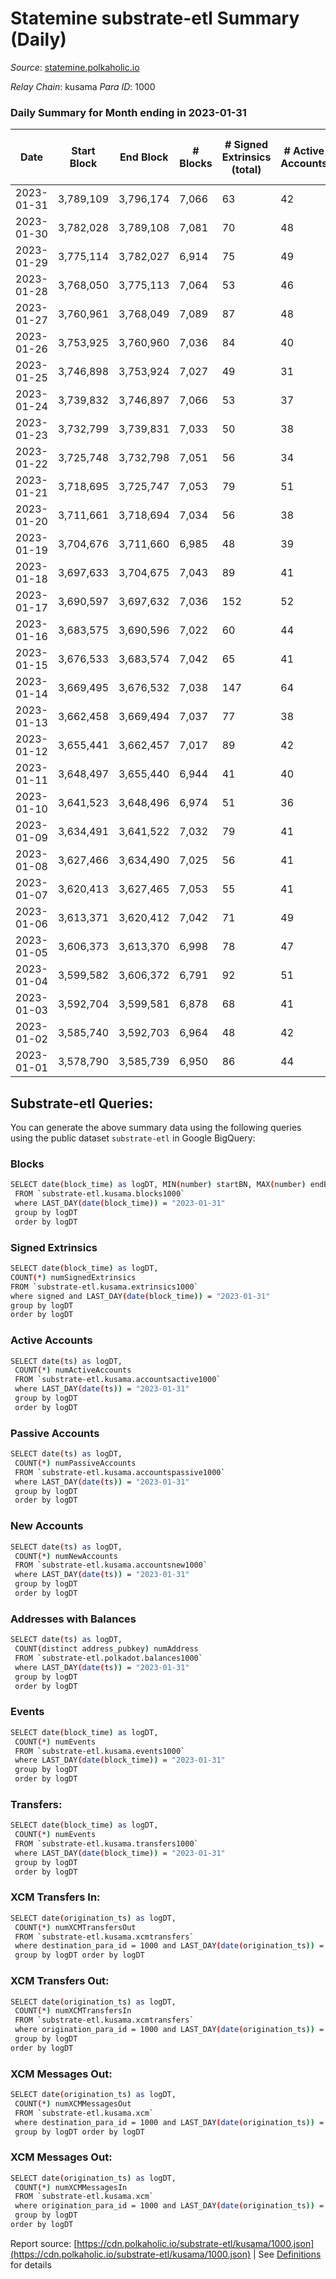 # Statemine substrate-etl Summary (Daily)

_Source_: [statemine.polkaholic.io](https://statemine.polkaholic.io)

*Relay Chain*: kusama
*Para ID*: 1000



### Daily Summary for Month ending in 2023-01-31


| Date | Start Block | End Block | # Blocks | # Signed Extrinsics (total) | # Active Accounts | # Passive | # New | # Addresses with Balances | # Events | # Transfers | # XCM Transfers In | # XCM Transfers Out | # XCM In | # XCM Out | Issues | 
| ---- | ----------- | --------- | -------- | --------------------------- | ----------------- | --------- | ----- | ------------------------- | -------- | ----------- | ------------------ | ------------------- | -------- | --------- | ------ |
| 2023-01-31 | 3,789,109 | 3,796,174 | 7,066 | 63 | 42 | 20 | 13 | 49,102 | 15,969 | 1,420 ($6.42) | 17 ($1,629.24) | 14 ($6,339.57) | 17 | 14 |  |
| 2023-01-30 | 3,782,028 | 3,789,108 | 7,081 | 70 | 48 | 23 | 12 | 49,090 | 16,225 | 1,530 ($76.25) | 27 ($4,876.86) | 12 ($4,876.18) | 27 | 12 |  |
| 2023-01-29 | 3,775,114 | 3,782,027 | 6,914 | 75 | 49 | 18 | 9 | 49,078 | 16,023 | 1,701 ($1.59) | 21 ($5,754.18) | 15 ($6,260.56) | 25 | 15 |  |
| 2023-01-28 | 3,768,050 | 3,775,113 | 7,064 | 53 | 46 | 17 | 8 | 49,069 | 15,614 | 1,145 ($94.49) | 10 ($2,579.18) | 15 ($8,403.63) | 13 | 15 |  |
| 2023-01-27 | 3,760,961 | 3,768,049 | 7,089 | 87 | 48 | 19 | 14 | 49,062 | 16,382 | 1,687 ($1.73) | 17 ($1,584.22) | 24 ($10,907.92) | 18 | 24 |  |
| 2023-01-26 | 3,753,925 | 3,760,960 | 7,036 | 84 | 40 | 21 | 12 | 49,048 | 16,236 | 1,573 ($110.13) | 30 ($6,072.12) | 18 ($3,038.72) | 30 | 18 |  |
| 2023-01-25 | 3,746,898 | 3,753,924 | 7,027 | 49 | 31 | 15 | 5 | 49,037 | 15,534 | 1,143 ($9.57) | 18 ($6,012.39) | 12 ($4,452.72) | 18 | 12 |  |
| 2023-01-24 | 3,739,832 | 3,746,897 | 7,066 | 53 | 37 | 16 | 9 | 49,032 | 15,666 | 1,192 ($46.24) | 14 ($3,870.24) | 15 ($6,214.99) | 14 | 15 |  |
| 2023-01-23 | 3,732,799 | 3,739,831 | 7,033 | 50 | 38 | 17 | 5 | 49,023 | 15,630 | 1,201 ($1.28) | 23 ($6,396.44) | 10 ($3,392.20) | 24 | 10 |  |
| 2023-01-22 | 3,725,748 | 3,732,798 | 7,051 | 56 | 34 | 14 | 11 | 49,018 | 15,756 | 1,248 ($2.62) | 26 ($4,829.83) | 10 ($1,792.17) | 26 | 10 |  |
| 2023-01-21 | 3,718,695 | 3,725,747 | 7,053 | 79 | 51 | 19 | 13 | 49,007 | 16,226 | 1,690 ($2.36) | 12 ($4,418.45) | 8 ($4,549.12) | 12 | 8 |  |
| 2023-01-20 | 3,711,661 | 3,718,694 | 7,034 | 56 | 38 | 20 | 12 | 48,994 | 15,704 | 1,261 ($1.15) | 20 ($4,500.73) | 19 ($10,350.93) | 19 | 20 |  |
| 2023-01-19 | 3,704,676 | 3,711,660 | 6,985 | 48 | 39 | 16 | 7 | 48,982 | 15,276 | 996 ($1.16) | 13 ($5,681.57) | 14 ($6,800.08) | 13 | 15 |  |
| 2023-01-18 | 3,697,633 | 3,704,675 | 7,043 | 89 | 41 | 23 | 10 | 48,976 | 16,518 | 1,764 ($79.68) | 34 ($9,844.94) | 35 ($37,184.05) | 37 | 35 |  |
| 2023-01-17 | 3,690,597 | 3,697,632 | 7,036 | 152 | 52 | 19 | 14 | 48,966 | 17,781 | 2,533 ($44.14) | 65 ($15,933.20) | 70 ($20,024.69) | 66 | 70 |  |
| 2023-01-16 | 3,683,575 | 3,690,596 | 7,022 | 60 | 44 | 50 | 23 | 48,952 | 15,865 | 1,378 ($61.03) | 10 ($2,108.40) | 12 ($2,311.66) | 12 | 12 |  |
| 2023-01-15 | 3,676,533 | 3,683,574 | 7,042 | 65 | 41 | 24 | 7 | 48,930 | 15,965 | 1,429 ($45.52) | 20 ($2,938.84) | 17 ($9,815.42) | 20 | 16 |  |
| 2023-01-14 | 3,669,495 | 3,676,532 | 7,038 | 147 | 64 | 32 | 26 | 48,923 | 18,052 | 3,021  | 41 ($7,838.60) | 31 ($12,805.32) | 39 | 24 |  |
| 2023-01-13 | 3,662,458 | 3,669,494 | 7,037 | 77 | 38 | 27 | 16 | 48,899 | 16,195 | 1,628 ($30.24) | 19 ($1,704.43) | 11 ($3,669.34) | 24 | 11 |  |
| 2023-01-12 | 3,655,441 | 3,662,457 | 7,017 | 89 | 42 | 21 | 19 | 48,883 | 16,347 | 1,771 ($1.58) | 16 ($432.01) | 13 ($2,863.19) | 30 | 13 |  |
| 2023-01-11 | 3,648,497 | 3,655,440 | 6,944 | 41 | 40 | 15 | 7 | 48,864 | 15,280 | 1,096 ($0.85) | 16 ($5,474.90) | 12 ($1,088.57) | 18 | 12 |  |
| 2023-01-10 | 3,641,523 | 3,648,496 | 6,974 | 51 | 36 | 20 | 10 | 48,857 | 15,626 | 1,216 ($2.81) | 27 ($2,823.02) | 19 ($6,265.02) | 39 | 21 |  |
| 2023-01-09 | 3,634,491 | 3,641,522 | 7,032 | 79 | 41 | 23 | 14 | 48,847 | 16,205 | 1,666 ($14.34) | 14 ($1,492.55) | 19 ($4,542.86) | 17 | 19 |  |
| 2023-01-08 | 3,627,466 | 3,634,490 | 7,025 | 56 | 41 | 18 | 14 | 48,833 | 15,600 | 1,197 ($4.47) | 15 ($1,693.23) | 7 ($2,553.87) | 16 | 7 |  |
| 2023-01-07 | 3,620,413 | 3,627,465 | 7,053 | 55 | 41 | 15 | 4 | 48,819 | 15,479 | 1,022 ($3.61) | 14 ($6,402.46) | 13 ($12,482.42) | 15 | 13 |  |
| 2023-01-06 | 3,613,371 | 3,620,412 | 7,042 | 71 | 49 | 18 | 14 | 48,816 | 16,173 | 1,535 ($0.83) | 28 ($2,848.25) | 20 ($2,639.50) | 35 | 20 |  |
| 2023-01-05 | 3,606,373 | 3,613,370 | 6,998 | 78 | 47 | 24 | 10 | 48,802 | 16,254 | 1,598 ($10.05) | 45 ($5,747.45) | 30 ($24,204.25) | 49 | 31 |  |
| 2023-01-04 | 3,599,582 | 3,606,372 | 6,791 | 92 | 51 | 15 | 14 | 48,793 | 15,991 | 1,653 ($11.03) | 38 ($21,747.96) | 41 ($19,389.47) | 54 | 43 |  |
| 2023-01-03 | 3,592,704 | 3,599,581 | 6,878 | 68 | 41 | 16 | 9 | 48,779 | 15,752 | 1,473 ($0.26) | 34 ($7,025.28) | 15 ($11,889.70) | 36 | 15 |  |
| 2023-01-02 | 3,585,740 | 3,592,703 | 6,964 | 48 | 42 | 16 | 8 | 48,772 | 15,617 | 1,206 ($0.15) | 35 ($34,782.42) | 21 ($9,305.83) | 42 | 21 |  |
| 2023-01-01 | 3,578,790 | 3,585,739 | 6,950 | 86 | 44 | 12 | 6 | 48,765 | 16,113 | 1,488 ($0.15) | 43 ($44,971.07) | 45 ($22,772.16) | 49 | 45 |  |

## Substrate-etl Queries:
You can generate the above summary data using the following queries using the public dataset `substrate-etl` in Google BigQuery:

### Blocks
```bash
SELECT date(block_time) as logDT, MIN(number) startBN, MAX(number) endBN, COUNT(*) numBlocks 
 FROM `substrate-etl.kusama.blocks1000`  
 where LAST_DAY(date(block_time)) = "2023-01-31" 
 group by logDT 
 order by logDT
```

### Signed Extrinsics
```bash
SELECT date(block_time) as logDT, 
COUNT(*) numSignedExtrinsics 
FROM `substrate-etl.kusama.extrinsics1000`  
where signed and LAST_DAY(date(block_time)) = "2023-01-31" 
group by logDT 
order by logDT
```

### Active Accounts
```bash
SELECT date(ts) as logDT, 
 COUNT(*) numActiveAccounts 
 FROM `substrate-etl.kusama.accountsactive1000` 
 where LAST_DAY(date(ts)) = "2023-01-31" 
 group by logDT 
 order by logDT
```

### Passive Accounts
```bash
SELECT date(ts) as logDT, 
 COUNT(*) numPassiveAccounts 
 FROM `substrate-etl.kusama.accountspassive1000` 
 where LAST_DAY(date(ts)) = "2023-01-31" 
 group by logDT 
 order by logDT
```

### New Accounts
```bash
SELECT date(ts) as logDT, 
 COUNT(*) numNewAccounts 
 FROM `substrate-etl.kusama.accountsnew1000` 
 where LAST_DAY(date(ts)) = "2023-01-31" 
 group by logDT
 order by logDT
```

### Addresses with Balances
```bash
SELECT date(ts) as logDT,
 COUNT(distinct address_pubkey) numAddress 
 FROM `substrate-etl.polkadot.balances1000` 
 where LAST_DAY(date(ts)) = "2023-01-31" 
 group by logDT 
 order by logDT
```

### Events
```bash
SELECT date(block_time) as logDT, 
 COUNT(*) numEvents 
 FROM `substrate-etl.kusama.events1000` 
 where LAST_DAY(date(block_time)) = "2023-01-31" 
 group by logDT 
 order by logDT
```

### Transfers:
```bash
SELECT date(block_time) as logDT, 
 COUNT(*) numEvents 
 FROM `substrate-etl.kusama.transfers1000` 
 where LAST_DAY(date(block_time)) = "2023-01-31" 
 group by logDT 
 order by logDT
```

### XCM Transfers In:
```bash
SELECT date(origination_ts) as logDT, 
 COUNT(*) numXCMTransfersOut 
 FROM `substrate-etl.kusama.xcmtransfers` 
 where destination_para_id = 1000 and LAST_DAY(date(origination_ts)) = "2023-01-31" 
 group by logDT order by logDT
```

### XCM Transfers Out:
```bash
SELECT date(origination_ts) as logDT, 
 COUNT(*) numXCMTransfersIn 
 FROM `substrate-etl.kusama.xcmtransfers` 
 where origination_para_id = 1000 and LAST_DAY(date(origination_ts)) = "2023-01-31" 
 group by logDT 
order by logDT
```

### XCM Messages Out:
```bash
SELECT date(origination_ts) as logDT, 
 COUNT(*) numXCMMessagesOut 
 FROM `substrate-etl.kusama.xcm` 
 where destination_para_id = 1000 and LAST_DAY(date(origination_ts)) = "2023-01-31" 
 group by logDT order by logDT
```

### XCM Messages Out:
```bash
SELECT date(origination_ts) as logDT, 
 COUNT(*) numXCMMessagesIn 
 FROM `substrate-etl.kusama.xcm` 
 where origination_para_id = 1000 and LAST_DAY(date(origination_ts)) = "2023-01-31" 
 group by logDT 
order by logDT
```


Report source: [https://cdn.polkaholic.io/substrate-etl/kusama/1000.json](https://cdn.polkaholic.io/substrate-etl/kusama/1000.json) | See [Definitions](/DEFINITIONS.md) for details
